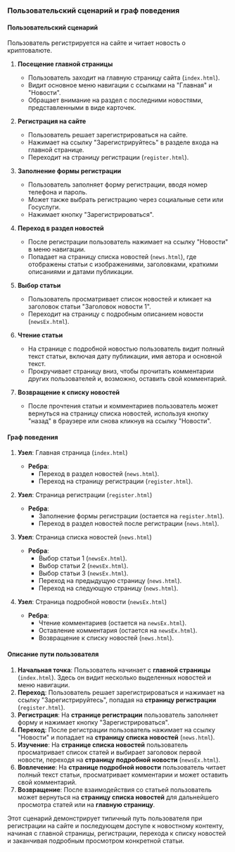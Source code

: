 ### Пользовательский сценарий и граф поведения

#### Пользовательский сценарий

 Пользователь регистрируется на сайте и читает новость о криптовалюте.

1. **Посещение главной страницы**
    - Пользователь заходит на главную страницу сайта (`index.html`).
    - Видит основное меню навигации с ссылками на "Главная" и "Новости".
    - Обращает внимание на раздел с последними новостями, представленными в виде карточек.

2. **Регистрация на сайте**
    - Пользователь решает зарегистрироваться на сайте.
    - Нажимает на ссылку "Зарегистрируйтесь" в разделе входа на главной странице.
    - Переходит на страницу регистрации (`register.html`).

3. **Заполнение формы регистрации**
    - Пользователь заполняет форму регистрации, вводя номер телефона и пароль.
    - Может также выбрать регистрацию через социальные сети или Госуслуги.
    - Нажимает кнопку "Зарегистрироваться".

4. **Переход в раздел новостей**
    - После регистрации пользователь нажимает на ссылку "Новости" в меню навигации.
    - Попадает на страницу списка новостей (`news.html`), где отображены статьи с изображениями, заголовками, краткими описаниями и датами публикации.

5. **Выбор статьи**
    - Пользователь просматривает список новостей и кликает на заголовок статьи "Заголовок новости 1".
    - Переходит на страницу с подробным описанием новости (`newsEx.html`).

6. **Чтение статьи**
    - На странице с подробной новостью пользователь видит полный текст статьи, включая дату публикации, имя автора и основной текст.
    - Прокручивает страницу вниз, чтобы прочитать комментарии других пользователей и, возможно, оставить свой комментарий.

7. **Возвращение к списку новостей**
    - После прочтения статьи и комментариев пользователь может вернуться на страницу списка новостей, используя кнопку "назад" в браузере или снова кликнув на ссылку "Новости".

#### Граф поведения 

1. **Узел**: Главная страница (`index.html`)
   - **Ребра**:
     - Переход в раздел новостей (`news.html`).
     - Переход на страницу регистрации (`register.html`).

2. **Узел**: Страница регистрации (`register.html`)
   - **Ребра**:
     - Заполнение формы регистрации (остается на `register.html`).
     - Переход в раздел новостей после регистрации (`news.html`).

3. **Узел**: Страница списка новостей (`news.html`)
   - **Ребра**:
     - Выбор статьи 1 (`newsEx.html`).
     - Выбор статьи 2 (`newsEx.html`).
     - Выбор статьи 3 (`newsEx.html`).
     - Переход на предыдущую страницу (`news.html`).
     - Переход на следующую страницу (`news.html`).

4. **Узел**: Страница подробной новости (`newsEx.html`)
   - **Ребра**:
     - Чтение комментариев (остается на `newsEx.html`).
     - Оставление комментария (остается на `newsEx.html`).
     - Возвращение к списку новостей (`news.html`).

#### Описание пути пользователя

1. **Начальная точка**: Пользователь начинает с **главной страницы** (`index.html`). Здесь он видит несколько выделенных новостей и меню навигации.
2. **Переход**: Пользователь решает зарегистрироваться и нажимает на ссылку "Зарегистрируйтесь", попадая на **страницу регистрации** (`register.html`).
3. **Регистрация**: На **странице регистрации** пользователь заполняет форму и нажимает кнопку "Зарегистрироваться".
4. **Переход**: После регистрации пользователь нажимает на ссылку "Новости" и попадает на **страницу списка новостей** (`news.html`).
5. **Изучение**: На **странице списка новостей** пользователь просматривает список статей и выбирает заголовок первой новости, переходя на **страницу подробной новости** (`newsEx.html`).
6. **Вовлечение**: На **странице подробной новости** пользователь читает полный текст статьи, просматривает комментарии и может оставить свой комментарий.
7. **Возвращение**: После взаимодействия со статьей пользователь может вернуться на **страницу списка новостей** для дальнейшего просмотра статей или на **главную страницу**.

Этот сценарий демонстрирует типичный путь пользователя при регистрации на сайте и последующем доступе к новостному контенту, начиная с главной страницы, регистрации, перехода к списку новостей и заканчивая подробным просмотром конкретной статьи.